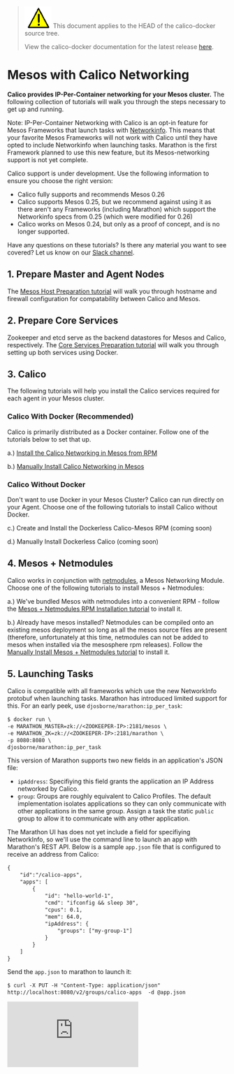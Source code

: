 <!--- master only -->
> ![warning](../images/warning.png) This document applies to the HEAD of the calico-docker source tree.
>
> View the calico-docker documentation for the latest release [here](https://github.com/projectcalico/calico-docker/blob/v0.13.0/README.md).
<!--- else
> You are viewing the calico-docker documentation for release **release**.
<!--- end of master only -->

# Mesos with Calico Networking
**Calico provides IP-Per-Container networking for your Mesos cluster.** The following collection of tutorials will walk you through the steps necessary to get up and running.

Note: IP-Per-Container Networking with Calico is an opt-in feature for Mesos Frameworks that launch tasks with [Networkinfo](https://github.com/apache/mesos/blob/0.26.0-rc3/include/mesos/mesos.proto#L1383). This means that your favorite Mesos Frameworks will not work with Calico until they have opted to include Networkinfo when launching tasks. Marathon is the first Framework planned to use this new feature, but its Mesos-networking support is not yet complete. 

Calico support is under development. Use the following information to ensure you choose the right version:
- Calico fully supports and recommends Mesos 0.26
- Calico supports Mesos 0.25, but we recommend against using it as there aren't any Frameworks (including Marathon) which support the Networkinfo specs from 0.25 (which were modified for 0.26)
- Calico works on Mesos 0.24, but only as a proof of concept, and is no longer supported.

Have any questions on these tutorials? Is there any material you want to see covered? Let us know on our [Slack channel](https://calicousers-slackin.herokuapp.com/).

## 1. Prepare Master and Agent Nodes
The [Mesos Host Preparation tutorial](PrepareHosts.md) will walk you through hostname and firewall configuration for compatability between Calico and Mesos.

## 2. Prepare Core Services
Zookeeper and etcd serve as the backend datastores for Mesos and Calico, respectively. The [Core Services Preparation tutorial](PrepareCoreServices.md) will walk you through setting up both services using Docker.

## 3. Calico
The following tutorials will help you install the Calico services required for each agent in your Mesos cluster.

### Calico With Docker (Recommended)
Calico is primarily distributed as a Docker container. Follow one of the tutorials below to set that up.

a.) [Install the Calico Networking in Mesos from RPM](RpmInstallCalico.md)

b.) [Manually Install Calico Networking in Mesos](ManualInstallCalico.md)

### Calico Without Docker
Don't want to use Docker in your Mesos Cluster? Calico can run directly on your Agent. Choose one of the following tutorials to install Calico without Docker.

c.) Create and Install the Dockerless Calico-Mesos RPM (coming soon)

d.) Manually Install Dockerless Calico (coming soon)

[calico]: http://projectcalico.org
[mesos]: https://mesos.apache.org/
[net-modules]: https://github.com/mesosphere/net-modules
[docker]: https://www.docker.com/

## 4. Mesos + Netmodules
Calico works in conjunction with [netmodules][net-modules], a Mesos Networking Module. Choose one of the following tutorials to install Mesos + Netmodules: 

a.)  We've bundled Mesos with netmodules into a convenient RPM - follow the [Mesos + Netmodules RPM Installation tutorial](RpmInstallMesos.md) to install it.

b.) Already have mesos installed? Netmodules can be compiled onto an existing mesos deployment so long as all the mesos source files are present (therefore, unfortunately at this time, netmodules can not be added to mesos when installed via the mesosphere rpm releases). Follow the [Manually Install Mesos + Netmodules tutorial](ManualInstallNetmodules.md) to install it.

## 5. Launching Tasks
Calico is compatible with all frameworks which use the new NetworkInfo protobuf when launching tasks. Marathon has introduced limited support for this. For an early peek, use `djosborne/marathon:ip_per_task`:
```
$ docker run \
-e MARATHON_MASTER=zk://<ZOOKEEPER-IP>:2181/mesos \
-e MARATHON_ZK=zk://<ZOOKEEPER-IP>:2181/marathon \
-p 8080:8080 \
djosborne/marathon:ip_per_task
```
This version of Marathon supports two new fields in an application's JSON file:

- `ipAddress`: Specifiying this field grants the application an IP Address networked by Calico.
- `group`: Groups are roughly equivalent to Calico Profiles. The default implementation isolates applications so they can only communicate with other applications in the same group. Assign a task the static `public` group to allow it to communicate with any other application.

The Marathon UI has does not yet include a field for specifiying NetworkInfo, so we'll use the command line to launch an app with Marathon's REST API. Below is a sample `app.json` file that is configured to receive an address from Calico:
```
{
    "id":"/calico-apps",
    "apps": [
        {
            "id": "hello-world-1",
            "cmd": "ifconfig && sleep 30",
            "cpus": 0.1,
            "mem": 64.0,
            "ipAddress": {
                "groups": ["my-group-1"]
            }
        }
    ]
}
```

Send the `app.json` to marathon to launch it:
```
$ curl -X PUT -H "Content-Type: application/json" http://localhost:8080/v2/groups/calico-apps  -d @app.json
```

[![Analytics](https://ga-beacon.appspot.com/UA-52125893-3/calico-docker/docs/mesos/README.md?pixel)](https://github.com/igrigorik/ga-beacon)
